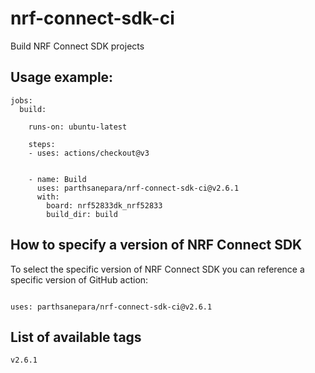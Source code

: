 # nrf-connect-sdk-ci
Build NRF Connect SDK projects

## Usage example:

```
jobs:
  build:

    runs-on: ubuntu-latest

    steps:
    - uses: actions/checkout@v3


    - name: Build
      uses: parthsanepara/nrf-connect-sdk-ci@v2.6.1
      with:
        board: nrf52833dk_nrf52833
        build_dir: build

```

## How to specify a version of NRF Connect SDK

To select the specific version of  NRF Connect SDK you
can reference a specific version of GitHub action:
```

uses: parthsanepara/nrf-connect-sdk-ci@v2.6.1
```

## List of available tags

```
v2.6.1
```

